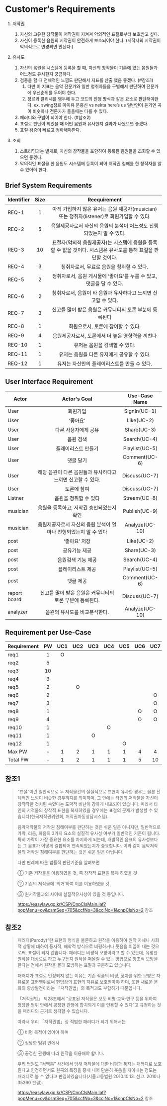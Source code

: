 # Customer‘s Requirements

1. 저작권
    1. 자신의 고유한 창작물이 저작권이 지켜져 악의적인 표절로부터 보호받고 싶다.
    1. 자신이 등록한 음원의 저작권이 안전하게 보호되어야 한다. (저작자의 저작권이 악의적으로 변경되면 안된다.)

2. 유사도
    1. 자신의 음원을 시스템에 등록을 할 때, 자신의 창작물이 기존에 있는 음원들과 어느정도 유사한지 궁금하다.
    1. 검증을 할 때 전체적인 느낌도 판단해서 지표를 산출 했음 좋겠다. (#참조1)
        1. 다만 이 지표는 음악 전문가와 일반 청취자들을 구별해서 판단하여 전문가에 우선순위를 두어야 한다.
        2. 장르와 클리셰를 염두에 두고 코드의 진행 방식과 같은 요소로 판단해야한다. 
      ex. swing장르 아이유 분홍신 vs nekta here’s us 일반인이 듣기엔 곡이 비슷하나 전문가가 들을때는 다를 수 있다.
    1. 패러디와 구별이 되어야 한다. (#참조2)
    1. 표절로 판단이 되었을 때 어떤 음원과 유사한지 결과가 나왔으면 좋겠다.
    1. 표절 검증이 빠르고 정확해야한다.

3. 조회
    1. 스트리밍과는 별개로, 자신의 창작물을 포함하여 등록된 음원들을 조회할 수 있으면 좋겠다.
    1. 악의적인 표절을 한 음원도 시스템에 등록이 되어 저작권 침해를 한 창작자를 알 수 있어야 한다.


## Brief System Requirements
| Identifier | Size | Reequirement |
|---|:---:|:---:|
| REQ-1 | 1 | 아직 가입하지 않은 유저는 음원 제공자(musician) 또는 청취자(listener)로 회원가입할 수 있다. |
| REQ-2 | 5 | 음원제공자로서 자신의 음원의 분석이 어느정도 진행되었는지 알 수 있다. |
| REQ-3 | 10 | 표절자(악의적 음원제공자)는 시스템에 음원을 등록할 수 없을 것이다. 시스템은 유사도를 통해 표절을 판단할 것이다. |
| REQ-4 | 3 | 청취자로서, 무료로 음원을 청취할 수 있다. |
| REQ-5 | 2 | 청취자로서, 음원 게시물에 ‘좋아요’를 누를 수 있고, 댓글을 달 수 있다. |
| REQ-6 | 2 | 청취자로서, 음원이 타 음원과 유사하다고 느끼면 신고할 수 있다. |
| REQ-7 | 3 | 신고를 많이 받은 음원은 커뮤니티의 토론 부분에 등록된다 |
| REQ-8 | 1 | 회원으로서, 토론에 참여할 수 있다. |
| REQ-9 | 4 | 음원제공자로서, 토론에서 더 높은 영향력을 끼친다 |
| REQ-10 | 1 | 유저는 음원을 검색할 수 있다.  |
| REQ-11| 1 | 유저는 음원을 다른 유저에게 공유할 수 있다. |
| REQ-12 | 1 | 유저는 자신만의 플레이리스트를 만들 수 있다. |


## User Interface Requirement
  | Actor | Actor's Goal | Use-Case Name |
|---|:---:|:---:|
| User | 회원가입 | SignIn(UC-1) |
| User | '좋아요' | Like(UC-2)|
| User | 다른 사용자에게 공유 | Share(UC-3) |
| User | 음원 검색 | Search(UC-4) |
| User | 플레이리스트 만들기 | Playlist(UC-5) |
| User | 댓글 달기 | Comment(UC-6) |
| User | 해당 음원이 다른 음원들과 유사하다고 느끼면 신고할 수 있다. | Discuss(UC-7) |
| User | 토론에 참여 | Discuss(UC-7) |
| Listner | 음원을 청취할 수 있다 | Stream(UC-8) |
| musician | 음원을 등록하고, 저작권 승인되었는지 확인 | Publish(UC-9)  |
| musician| 음원제공자로서 자신의 음원 분석이 얼마나 진행되었는지 알 수 있다 | Analyze(UC-10) |
| post | ‘좋아요’ 저장 | Like(UC-2) |
| post | 공유기능 제공 | Share(UC-3) |
| post | 음원검색 기능 제공 | Search(UC-4) |
| post | 플레이리스트 제공 | Playlist(UC-5) |
| post | 댓글 제공 | Comment(UC-6) |
| report board | 신고를 많이 받은 음원은 커뮤니티의 토론 부분에 등록된다. | Discuss(UC-7) |
| analyzer | 음원의 유사도를 비교분석한다. | Analyze(UC-10) |

## Requirement per Use-Case

| Requirement | PW | UC1 | UC2 | UC3 | UC4 | UC5 | UC6 | UC7 | UC8 | UC9 | UC10 |
|---|:---:|:---:|:---:|:---:|:---:|:---:|:---:|:---:|:---:|:---:|:---:|
| req1 |1 |O||||||||||
| req2 | 5|||||||||O|O|
| req3 |10 |||||||||O|O|
| req4 |3 ||||||||O|||
| req5 | 2||O|||||||||
| req6 |2 |||||||O||||
| req7 |3 |||||||O||||
| req8 |1 ||||||O|O||||
| req9 |4 ||||||O|O||||
| req10 |1 ||||O|||||||
| req11|1 |||O||||||||
| req12 |1 |||||O||||||
| Max PW |-|1|2|1|1|1|4|4|3|10|10|
| Total PW |-|1|2|1|1|1|5|10|3|15|15|

## 참조1
<blockquote>
“표절”이란 일반적으로 두 저작물간의 실질적으로 표현이 유사한 경우는 물론 전체적인 느낌이 비슷한 경우까지를 의미하며, 그 안에는 타인의 저작물을 자신이 창작작한 것처럼 속였다는 도덕적 비난이 강하게 내포되어 있습니다. 따라서 타인의 저적물의 창작적 표현을 복제하였을 경우에는 표절의 문제가 발생할 수 있습니다(한국저작권위원회, 저작권자동상담시스템).  

음악저작물의 저작권 침해여부를 판단하는 것은 쉬운 일은 아니지만, 일반적으로 가락, 리듬, 화음의 3가지 요소의 실질적 유사성 여부가 일반적인 기준이 됩니다. 특히 가락이 가장 중요한 요소를 차지하게 되는데, 개별적인 음표의 유사성보다는 그 음표가 어떻게 결합되어 연속되었는지가 중요합니다. 이와 같이 음악저작물의 저작권 침해여부를 판단하는 것은 쉬운 일은 아닙니다.  

다만 판례에 따른 법률적 판단기준을 살펴보면  

① 기존 저작물을 이용하였을 것, 즉 창작적 표현을 복제 하였을 것  

② 기존의 저작물에 ‘의거’하여 이를 이용하였을 것  

③ 원저작물과의 사이에 실질적유사성이 있을 것 등입니다.  

https://easylaw.go.kr/CSP/CnpClsMain.laf?popMenu=ov&csmSeq=705&ccfNo=3&cciNo=1&cnpClsNo=2 참조
</blockquote>

## 참조2
<blockquote>
패러디(Parody)”란 표현의 형식을 불문하고 원작을 이용하여 원작 자체나 사회적 상황에 대하여 풍자적, 해학적 방식으로 비평하거나 웃음을 이끌어 내는 것으로써, 표절이 되지 않습니다. 패러디는 비평적 모방이라고 할 수 있는데, 유명한 원작을 대상으로 하고 누구든지 원작을 떠올릴 수 있는 방법으로 창조적 모방을 한다는 점에서 원작을 몰래 모방하는 표절과 구분하고 있습니다.  


패러디가 표절로 인정되지 않는 이유는 기존 작품의 비평, 풍자를 위한 모방은 자유로운 표현행위로써 헌법상의 표현의 자유로 보호받아야 하며, 또한 새로운 문화의 향상발전이라는 「저작권법」의 목적과도 부합하기 때문입니다.  

「저작권법」 제28조에서 “공표된 저작물은 보도·비평·교육·연구 등을 위하여 정당한 범위 안에서 공정한 관행에 합치되게 이를 인용할 수 있다”고 규정하는 것을 패러디의 근거로 생각할 수 있습니다. 

따라서 우리 「저작권법」상 적법한 패러디가 되기 위해서는  

① 비평 목적이 있어야 하며  

② 정당한 범위 안에서  

③ 공정한 관행에 따라 원작을 이용해야 합니다.  


우리 법원도 “컴백홈” 사건에서 당해 저작물에 대한 비평과 풍자는 패러디로 보호된다고 인정하면서도 원곡의 특징을 흉내 내어 단순히 웃음을 자아내는 정도는 패러디로 볼 수 없다고 판결하였습니다(서울고등법원 2010.10.13. 선고. 2010나35260 판결).  

https://easylaw.go.kr/CSP/CnpClsMain.laf?popMenu=ov&csmSeq=705&ccfNo=3&cciNo=1&cnpClsNo=2 참조
</blockquote>
